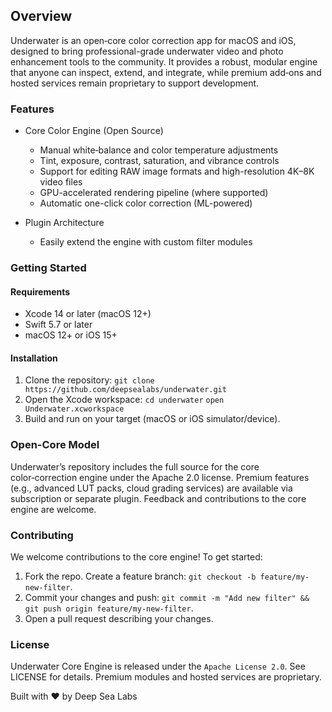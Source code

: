
## Overview

Underwater is an open‑core color correction app for macOS and iOS, designed to bring professional-grade underwater video and photo enhancement tools to the community. It provides a robust, modular engine that anyone can inspect, extend, and integrate, while premium add‑ons and hosted services remain proprietary to support development.

### Features
- Core Color Engine (Open Source)
	 - Manual white‑balance and color temperature adjustments
	 - Tint, exposure, contrast, saturation, and vibrance controls
	 - Support for editing RAW image formats and high-resolution 4K–8K video files
	 - GPU-accelerated rendering pipeline (where supported)
	 - Automatic one-click color correction (ML-powered)

- Plugin Architecture
	- Easily extend the engine with custom filter modules

### Getting Started
#### Requirements
 - Xcode 14 or later (macOS 12+) 
 - Swift 5.7 or later 
 - macOS 12+ or iOS 15+

#### Installation
1. Clone the repository:
    `git clone https://github.com/deepsealabs/underwater.git`
2. Open the Xcode workspace:
    `cd underwater`
    `open Underwater.xcworkspace`
3. Build and run on your target (macOS or iOS simulator/device).

### Open-Core Model
Underwater’s repository includes the full source for the core color‑correction engine under the Apache 2.0 license. Premium features (e.g., advanced LUT packs, cloud grading services) are available via subscription or separate plugin. Feedback and contributions to the core engine are welcome.

### Contributing
We welcome contributions to the core engine! To get started:
 1. Fork the repo. Create a feature branch: `git checkout -b
    feature/my-new-filter`. 
2. Commit your changes and push: `git commit -m "Add new filter" && git push origin feature/my-new-filter`. 
3. Open a pull request describing your changes.

### License
Underwater Core Engine is released under the `Apache License 2.0`. See LICENSE for details. Premium modules and hosted services are proprietary.

Built with ❤️ by Deep Sea Labs
